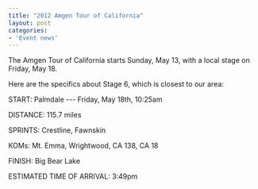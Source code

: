 ```yaml
---
title: "2012 Amgen Tour of California"
layout: post
categories:
- 'Event news'
---
```


The Amgen Tour of California starts Sunday, May 13, with a local stage on Friday, May 18.

Here are the specifics about Stage 6, which is closest to our area:

START: Palmdale --- Friday, May 18th, 10:25am

DISTANCE: 115.7 miles

SPRINTS: Crestline, Fawnskin

KOMs: Mt. Emma, Wrightwood, CA 138, CA 18

FINISH: Big Bear Lake

ESTIMATED TIME OF ARRIVAL: 3:49pm
